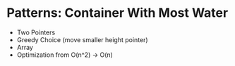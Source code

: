 # Patterns: Container With Most Water

- Two Pointers
- Greedy Choice (move smaller height pointer)
- Array
- Optimization from O(n^2) → O(n)
